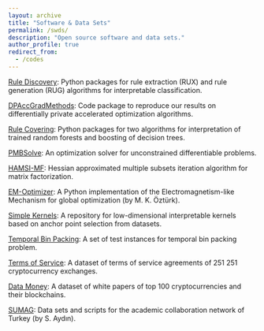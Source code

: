 ```yaml
---
layout: archive
title: "Software & Data Sets"
permalink: /swds/
description: "Open source software and data sets."
author_profile: true
redirect_from: 
  - /codes
---
```


[Rule Discovery](https://github.com/sibirbil/RuleDiscovery): Python packages for rule extraction (RUX) and rule generation (RUG) algorithms for interpretable classification.

[DPAccGradMethods](https://github.com/sibirbil/DPAccGradMethods): Code package to reproduce our results on differentially private accelerated optimization algorithms.

[Rule Covering](https://github.com/sibirbil/RuleCovering): Python packages for two algorithms for interpretation of trained random forests and
boosting of decision trees.

[PMBSolve](https://github.com/sibirbil/PMBSolve): An optimization solver for unconstrained differentiable problems.

[HAMSI-MF](https://github.com/spartensor/hamsi-mf): Hessian approximated multiple subsets iteration algorithm for matrix factorization.

[EM-Optimizer](https://github.com/mkozturk/em-optimizer): A Python implementation of the Electromagnetism-like Mechanism
for global optimization (by M. K. Öztürk).

[Simple Kernels](https://github.com/sibirbil/SimpleKernels): A repository for low-dimensional interpretable kernels based on
anchor point selection from datasets.

[Temporal Bin Packing](https://github.com/sibirbil/TemporalBinPacking): A set of test instances for temporal bin packing problem.

[Terms of Service](https://github.com/sibirbil/TermsOfService): A dataset of terms of service agreements of 251  251 cryptocurrency exchanges.

[Data Money](https://github.com/sibirbil/DataMoney): A dataset of white papers of top 100 cryptocurrencies and their blockchains.

[SUMAG](https://github.com/soneraydin/sumag_thesis): Data sets and scripts for the academic collaboration network of Turkey
(by S. Aydın).
